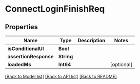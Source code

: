 # ConnectLoginFinishReq

## Properties
Name | Type | Description | Notes
------------ | ------------- | ------------- | -------------
**isConditionalUI** | **Bool** |  | 
**assertionResponse** | **String** |  | 
**loadedMs** | **Int64** |  | [optional] 

[[Back to Model list]](../README.md#documentation-for-models) [[Back to API list]](../README.md#documentation-for-api-endpoints) [[Back to README]](../README.md)


